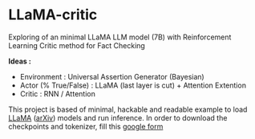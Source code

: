 # LLaMA-critic
Exploring of an minimal LLaMA LLM model (7B) with Reinforcement Learning Critic method for Fact Checking

**Ideas :** 
  - Environment : Universal Assertion Generator (Bayesian)
  - Actor (% True/False) : LLaMA (last layer is cut) + Attention Extention
  - Critic : RNN / Attention


This project is based of minimal, hackable and readable example to load [LLaMA](https://ai.facebook.com/blog/large-language-model-llama-meta-ai/) ([arXiv](https://arxiv.org/abs/2302.13971v1)) models and run inference. In order to download the checkpoints and tokenizer, fill this [google form](https://forms.gle/jk851eBVbX1m5TAv5)
